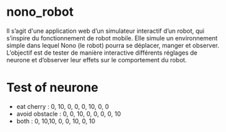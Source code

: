 # nono_robot
Il s’agit d'une application web d’un simulateur interactif d’un robot, qui s’inspire du fonctionnement de robot mobile. Elle simule un environnement simple dans lequel Nono (le robot) pourra se déplacer, manger et observer. L’objectif est de tester de manière interactive différents réglages de neurone et d’observer leur effets sur le comportement du robot.

# Test of neurone
- eat cherry     : 0, 10, 0, 0, 0, 10, 0, 0 
- avoid obstacle : 0, 0, 10, 0, 0, 0, 0, 10
- both           : 0, 10,10, 0, 0, 10, 0, 10
